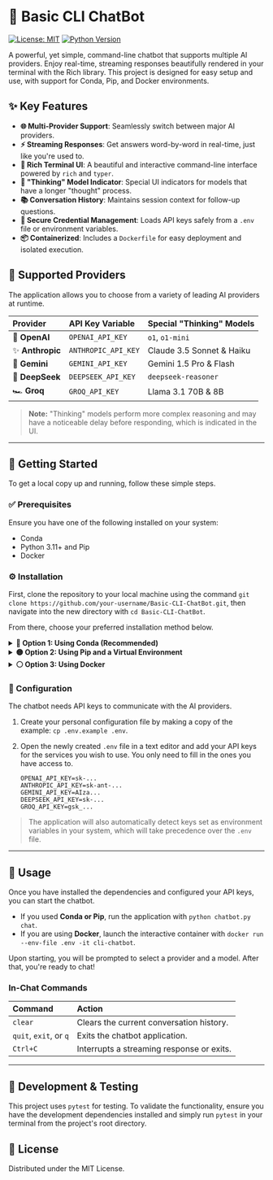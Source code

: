# 🤖 Basic CLI ChatBot

[![License: MIT](https://img.shields.io/badge/License-MIT-yellow.svg)](https://opensource.org/licenses/MIT)
[![Python Version](https://img.shields.io/badge/python-3.11-blue.svg)](https://www.python.org/downloads/release/python-3110/)

A powerful, yet simple, command-line chatbot that supports multiple AI providers. Enjoy real-time, streaming responses beautifully rendered in your terminal with the Rich library. This project is designed for easy setup and use, with support for Conda, Pip, and Docker environments.

## ✨ Key Features

-   **🌐 Multi-Provider Support**: Seamlessly switch between major AI providers.
-   **⚡ Streaming Responses**: Get answers word-by-word in real-time, just like you're used to.
-   **🎨 Rich Terminal UI**: A beautiful and interactive command-line interface powered by `rich` and `typer`.
-   **🤔 "Thinking" Model Indicator**: Special UI indicators for models that have a longer "thought" process.
-   **📚 Conversation History**: Maintains session context for follow-up questions.
-   **🔑 Secure Credential Management**: Loads API keys safely from a `.env` file or environment variables.
-   **📦 Containerized**: Includes a `Dockerfile` for easy deployment and isolated execution.

## 📡 Supported Providers

The application allows you to choose from a variety of leading AI providers at runtime.

| Provider        | API Key Variable      | Special "Thinking" Models |
| :-------------- | :-------------------- | :------------------------ |
| 🤖 **OpenAI**   | `OPENAI_API_KEY`      | `o1`, `o1-mini`           |
| ✨ **Anthropic**| `ANTHROPIC_API_KEY`   | Claude 3.5 Sonnet & Haiku |
| 🚀 **Gemini**   | `GEMINI_API_KEY`      | Gemini 1.5 Pro & Flash    |
| 🧠 **DeepSeek** | `DEEPSEEK_API_KEY`    | `deepseek-reasoner`       |
| 🏎️ **Groq**      | `GROQ_API_KEY`        | Llama 3.1 70B & 8B        |

> **Note:** "Thinking" models perform more complex reasoning and may have a noticeable delay before responding, which is indicated in the UI.

---

## 🚀 Getting Started

To get a local copy up and running, follow these simple steps.

### ✅ Prerequisites

Ensure you have one of the following installed on your system:
-   Conda
-   Python 3.11+ and Pip
-   Docker

### ⚙️ Installation

First, clone the repository to your local machine using the command `git clone https://github.com/your-username/Basic-CLI-ChatBot.git`, then navigate into the new directory with `cd Basic-CLI-ChatBot`.

From there, choose your preferred installation method below.

<details>
<summary><strong>🔵 Option 1: Using Conda (Recommended)</strong></summary>

1.  **Create the Environment**: Execute the command `conda env create -f environment.yml` to build the environment from the specification file.
2.  **Activate the Environment**: Once created, activate it with `conda activate cli-chatbot`.

</details>

<details>
<summary><strong>🟡 Option 2: Using Pip and a Virtual Environment</strong></summary>

1.  **Create a Virtual Environment**: It is best practice to create a virtual environment. You can do this with `python3 -m venv venv`.
2.  **Activate the Environment**:
    -   On macOS/Linux, run `source venv/bin/activate`.
    -   On Windows, run `.\venv\Scripts\activate`.
3.  **Install Packages**: Install all required dependencies by running `pip install "openai" "anthropic" "google-generativeai" "groq" "rich" "typer[all]" "prompt-toolkit" "python-dotenv" "nest-asyncio"`.

</details>

<details>
<summary><strong>⚪ Option 3: Using Docker</strong></summary>

1.  **Build the Image**: From the project's root directory, build the Docker image by running the command `docker build -t cli-chatbot .`.
2.  You can run the container after completing the configuration step below.

</details>

### 🔑 Configuration

The chatbot needs API keys to communicate with the AI providers.

1.  Create your personal configuration file by making a copy of the example: `cp .env.example .env`.
2.  Open the newly created `.env` file in a text editor and add your API keys for the services you wish to use. You only need to fill in the ones you have access to.

    ```
    OPENAI_API_KEY=sk-...
    ANTHROPIC_API_KEY=sk-ant-...
    GEMINI_API_KEY=AIza...
    DEEPSEEK_API_KEY=sk-...
    GROQ_API_KEY=gsk_...
    ```

> The application will also automatically detect keys set as environment variables in your system, which will take precedence over the `.env` file.

---

## 💬 Usage

Once you have installed the dependencies and configured your API keys, you can start the chatbot.

-   If you used **Conda or Pip**, run the application with `python chatbot.py chat`.
-   If you are using **Docker**, launch the interactive container with `docker run --env-file .env -it cli-chatbot`.

Upon starting, you will be prompted to select a provider and a model. After that, you're ready to chat!

### In-Chat Commands

| Command                 | Action                                       |
| :---------------------- | :------------------------------------------- |
| `clear`                 | Clears the current conversation history.     |
| `quit`, `exit`, or `q`  | Exits the chatbot application.               |
| `Ctrl+C`                | Interrupts a streaming response or exits.    |

---

## 🧪 Development & Testing

This project uses `pytest` for testing. To validate the functionality, ensure you have the development dependencies installed and simply run `pytest` in your terminal from the project's root directory.

## 📄 License

Distributed under the MIT License.
